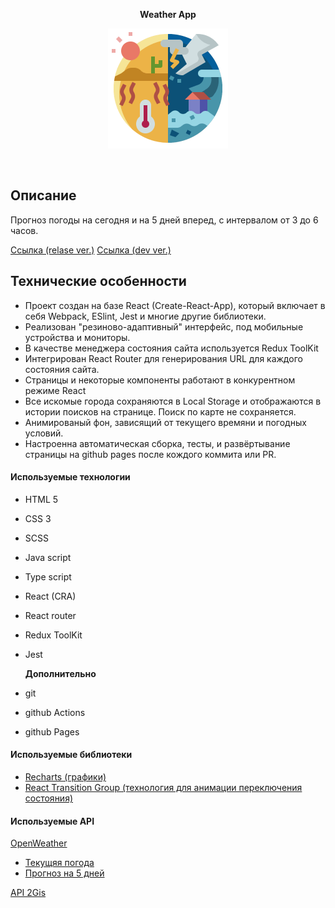 <p align="center">
  <span><b>Weather App</b></span>
</p>
<p align="center">
  <a href="https://github.com/bigmack2304/weather-app"><img src="./public/logo192.png" alt=""></a>
</p>
<p align="center">
  <a href="https://github.com/bigmack2304/weather-app"><img src="https://github.com/bigmack2304/weather-app/actions/workflows/github-actions-main.yml/badge.svg" alt=""></a>
  <a href="https://github.com/bigmack2304/weather-app"><img src="https://github.com/bigmack2304/weather-app/actions/workflows/github-actions-dev.yml/badge.svg" alt=""></a>
</p>

## Описание

Прогноз погоды на сегодня и на 5 дней вперед, с интервалом от 3 до 6 часов.

[Ссылка (relase ver.)](https://bigmack2304.github.io/weather-app/build/final/index.html)
[Ссылка (dev ver.)](https://bigmack2304.github.io/weather-app/build/dev/index.html)

## Технические особенности

-   Проект создан на базе React (Create-React-App), который включает в себя Webpack, ESlint, Jest и многие другие библиотеки.
-   Реализован "резиново-адаптивный" интерфейс, под мобильные устройства и мониторы.
-   В качестве менеджера состояния сайта используется Redux ToolKit
-   Интегрирован React Router для генерирования URL для каждого состояния сайта.
-   Страницы и некоторые компоненты работают в конкурентном режиме React
-   Все искомые города сохраняются в Local Storage и отображаются в истории поисков на странице. Поиск по карте не сохраняется.
-   Анимированый фон, зависящий от текущего времяни и погодных условий.
-   Настроенна автоматическая сборка, тесты, и развёртывание страницы на github pages после кождого коммита или PR.

#### Используемые технологии

-   HTML 5
-   CSS 3
-   SCSS
-   Java script
-   Type script
-   React (CRA)
-   React router
-   Redux ToolKit
-   Jest

    **Дополнительно**

-   git
-   github Actions
-   github Pages

#### Используемые библиотеки

-   [Recharts (графики)](https://recharts.org/en-US/)
-   [React Transition Group (технология для анимации переключения состояния)](https://reactcommunity.org/react-transition-group/)

#### Используемые API

[OpenWeather](https://openweathermap.org/)

-   [Текущяя погода](https://openweathermap.org/current)
-   [Прогноз на 5 дней](https://openweathermap.org/forecast5)

[API 2Gis](https://api.2gis.ru/doc/maps/ru/quickstart/)
